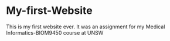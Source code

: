 # My-first-Website
This is my first website ever. It was an assignment for my Medical Informatics-BIOM9450 course at UNSW
